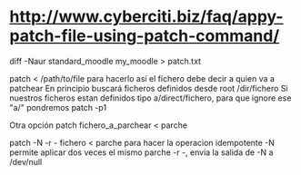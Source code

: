 # http://www.cyberciti.biz/faq/appy-patch-file-using-patch-command/

diff -Naur standard_moodle my_moodle > patch.txt

patch < /path/to/file
  para hacerlo así el fichero debe decir a quien va a patchear
  En principio buscará ficheros definidos desde root /dir/fichero
  Si nuestros ficheros estan definidos tipo a/direct/fichero, para que ignore ese "a/" pondremos patch -p1

Otra opción
patch fichero_a_parchear < parche


patch -N -r - fichero < parche
  para hacer la operacion idempotente
  -N permite aplicar dos veces el mismo parche
  -r -, envia la salida de -N a /dev/null
